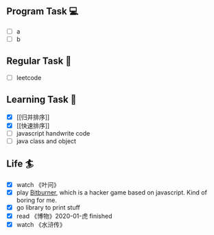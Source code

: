 

## Program Task  💻
- [ ] a
- [ ] b

## Regular Task  🤡
- [ ] leetcode

## Learning Task 🎯
- [x] [[归并排序]]
- [x] [[快速排序]]
- [ ] javascript handwrite code
- [ ] java class and object

## Life 🏄
- [x] watch 《叶问》
- [x] play [Bitburner](https://github.com/danielyxie/bitburner), which is a hacker game based on javascript. Kind of boring for me.
- [x] go library to print stuff
- [x] read 《博物》2020-01-虎 finished
- [x] watch 《水浒传》